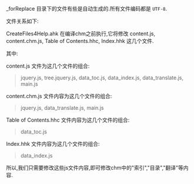 _forReplace 目录下的文件有些是自动生成的.所有文件编码都是 `UTF-8`.

文件关系如下:

CreateFiles4Help.ahk 在编译chm之前执行,它将修改 content.js, content.chm.js, Table of Contents.hhc, Index.hhk 这几个文件.

其中:

content.js 文件为这几个文件的组合:

> jquery.js, tree.jquery.js, data_toc.js, data_index.js, data_translate.js, main.js

content.chm.js 文件内容为这几个文件的组合:

> jquery.js, data_translate.js, main.js

Table of Contents.hhc 文件内容为这几个文件的组合:

> data_toc.js

Index.hhk 文件内容为这几个文件的组合:

> data_index.js

所以,我们只需要修改这些js文件内容,即可修改chm中的"索引","目录","翻译"等内容.